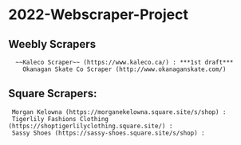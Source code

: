 # 2022-Webscraper-Project

  ## Weebly Scrapers
      ~~Kaleco Scraper~~ (https://www.kaleco.ca/) : ***1st draft***
        Okanagan Skate Co Scraper (http://www.okanaganskate.com/)
    
  ## Square Scrapers:
     Morgan Kelowna (https://morganekelowna.square.site/s/shop) : 
     Tigerlily Fashions Clothing (https://shoptigerlilyclothing.square.site/) :
     Sassy Shoes (https://sassy-shoes.square.site/s/shop) : 
